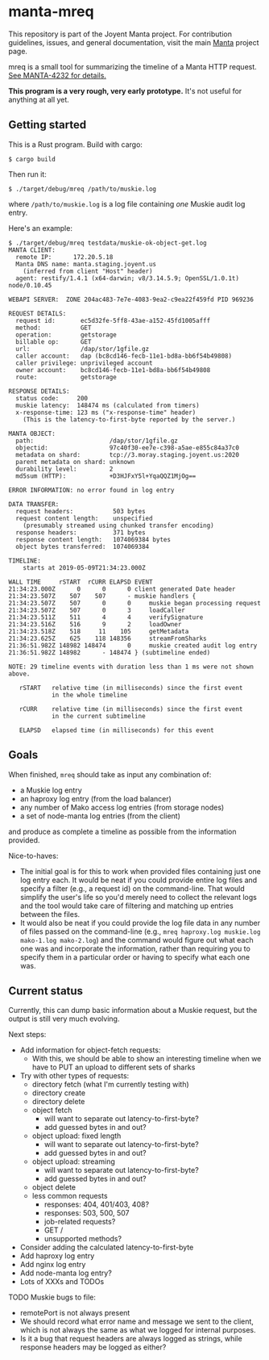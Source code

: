 # manta-mreq

This repository is part of the Joyent Manta project.  For contribution
guidelines, issues, and general documentation, visit the main
[Manta](http://github.com/joyent/manta) project page.

mreq is a small tool for summarizing the timeline of a Manta HTTP request.
[See MANTA-4232 for details.](http://smartos.org/bugview/MANTA-4232)


**This program is a very rough, very early prototype.**  It's not useful for
anything at all yet.


## Getting started

This is a Rust program.  Build with cargo:

    $ cargo build

Then run it:

    $ ./target/debug/mreq /path/to/muskie.log

where `/path/to/muskie.log` is a log file containing *one* Muskie audit log
entry.

Here's an example:

    $ ./target/debug/mreq testdata/muskie-ok-object-get.log 
    MANTA CLIENT:
      remote IP:      172.20.5.18
      Manta DNS name: manta.staging.joyent.us
        (inferred from client "Host" header)
      agent: restify/1.4.1 (x64-darwin; v8/3.14.5.9; OpenSSL/1.0.1t) node/0.10.45
    
    WEBAPI SERVER:  ZONE 204ac483-7e7e-4083-9ea2-c9ea22f459fd PID 969236
    
    REQUEST DETAILS:
      request id:       ec5d32fe-5ff8-43ae-a152-45fd1005afff
      method:           GET
      operation:        getstorage
      billable op:      GET
      url:              /dap/stor/1gfile.gz
      caller account:   dap (bc8cd146-fecb-11e1-bd8a-bb6f54b49808)
      caller privilege: unprivileged account
      owner account:    bc8cd146-fecb-11e1-bd8a-bb6f54b49808
      route:            getstorage
    
    RESPONSE DETAILS:
      status code:     200
      muskie latency:  148474 ms (calculated from timers)
      x-response-time: 123 ms ("x-response-time" header)
        (This is the latency-to-first-byte reported by the server.)
    
    MANTA OBJECT:
      path:                     /dap/stor/1gfile.gz
      objectid:                 97c40f30-ee7e-c398-a5ae-e855c84a37c0
      metadata on shard:        tcp://3.moray.staging.joyent.us:2020
      parent metadata on shard: unknown
      durability level:         2
      md5sum (HTTP):            +D3HJFxY5l+YqaQQZ1MjOg==
    
    ERROR INFORMATION: no error found in log entry
    
    DATA TRANSFER:
      request headers:           503 bytes
      request content length:    unspecified
        (presumably streamed using chunked transfer encoding)
      response headers:          371 bytes
      response content length:   1074069384 bytes
      object bytes transferred:  1074069384
    
    TIMELINE:
        starts at 2019-05-09T21:34:23.000Z
    
    WALL TIME     rSTART  rCURR ELAPSD EVENT
    21:34:23.000Z      0      0      0 client generated Date header
    21:34:23.507Z    507    507      - muskie handlers {
    21:34:23.507Z    507      0      0     muskie began processing request
    21:34:23.507Z    507      0      3     loadCaller
    21:34:23.511Z    511      4      4     verifySignature
    21:34:23.516Z    516      9      2     loadOwner
    21:34:23.518Z    518     11    105     getMetadata
    21:34:23.625Z    625    118 148356     streamFromSharks
    21:36:51.982Z 148982 148474      0     muskie created audit log entry
    21:36:51.982Z 148982      - 148474 } (subtimeline ended)
    
    NOTE: 29 timeline events with duration less than 1 ms were not shown above.
    
       rSTART   relative time (in milliseconds) since the first event
                in the whole timeline
    
       rCURR    relative time (in milliseconds) since the first event
                in the current subtimeline
    
       ELAPSD   elapsed time (in milliseconds) for this event
    

## Goals

When finished, `mreq` should take as input any combination of:

- a Muskie log entry
- an haproxy log entry (from the load balancer)
- any number of Mako access log entries (from storage nodes)
- a set of node-manta log entries (from the client)

and produce as complete a timeline as possible from the information provided.

Nice-to-haves:

- The initial goal is for this to work when provided files containing just one
  log entry each.  It would be neat if you could provide entire log files and
  specify a filter (e.g., a request id) on the command-line.  That would
  simplify the user's life so you'd merely need to collect the relevant logs and
  the tool would take care of filtering and matching up entries between the
  files.
- It would also be neat if you could provide the log file data in any number of
  files passed on the command-line (e.g., `mreq haproxy.log muskie.log
  mako-1.log mako-2.log`) and the command would figure out what each one was and
  incorporate the information, rather than requiring you to specify them in a
  particular order or having to specify what each one was.


## Current status

Currently, this can dump basic information about a Muskie request, but the
output is still very much evolving.

Next steps:
- Add information for object-fetch requests:
  - With this, we should be able to show an interesting timeline when we have to
    PUT an upload to different sets of sharks
- Try with other types of requests:
  - directory fetch (what I'm currently testing with)
  - directory create
  - directory delete
  - object fetch
    - will want to separate out latency-to-first-byte?
    - add guessed bytes in and out?
  - object upload: fixed length
    - will want to separate out latency-to-first-byte?
    - add guessed bytes in and out?
  - object upload: streaming
    - will want to separate out latency-to-first-byte?
    - add guessed bytes in and out?
  - object delete
  - less common requests
    - responses: 404, 401/403, 408?
    - responses: 503, 500, 507
    - job-related requests?
    - GET /
    - unsupported methods?
- Consider adding the calculated latency-to-first-byte
- Add haproxy log entry
- Add nginx log entry
- Add node-manta log entry?
- Lots of XXXs and TODOs

TODO Muskie bugs to file:
- remotePort is not always present
- We should record what error name and message we sent to the client, which is
  not always the same as what we logged for internal purposes.
- Is it a bug that request headers are always logged as strings, while response
  headers may be logged as either?
